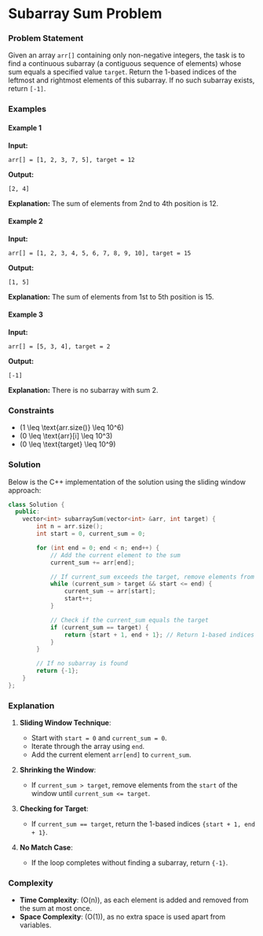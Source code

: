 # Subarray Sum Problem

### Problem Statement
Given an array `arr[]` containing only non-negative integers, the task is to find a continuous subarray (a contiguous sequence of elements) whose sum equals a specified value `target`. Return the 1-based indices of the leftmost and rightmost elements of this subarray. If no such subarray exists, return `[-1]`.

### Examples

#### Example 1
**Input:**
```
arr[] = [1, 2, 3, 7, 5], target = 12
```
**Output:**
```
[2, 4]
```
**Explanation:**
The sum of elements from 2nd to 4th position is 12.

#### Example 2
**Input:**
```
arr[] = [1, 2, 3, 4, 5, 6, 7, 8, 9, 10], target = 15
```
**Output:**
```
[1, 5]
```
**Explanation:**
The sum of elements from 1st to 5th position is 15.

#### Example 3
**Input:**
```
arr[] = [5, 3, 4], target = 2
```
**Output:**
```
[-1]
```
**Explanation:**
There is no subarray with sum 2.

### Constraints
- \(1 \leq \text{arr.size()} \leq 10^6\)
- \(0 \leq \text{arr}[i] \leq 10^3\)
- \(0 \leq \text{target} \leq 10^9\)

### Solution
Below is the C++ implementation of the solution using the sliding window approach:

```cpp
class Solution {
  public:
    vector<int> subarraySum(vector<int> &arr, int target) {
        int n = arr.size();
        int start = 0, current_sum = 0;

        for (int end = 0; end < n; end++) {
            // Add the current element to the sum
            current_sum += arr[end];

            // If current_sum exceeds the target, remove elements from the start
            while (current_sum > target && start <= end) {
                current_sum -= arr[start];
                start++;
            }

            // Check if the current_sum equals the target
            if (current_sum == target) {
                return {start + 1, end + 1}; // Return 1-based indices
            }
        }

        // If no subarray is found
        return {-1};
    }
};
```

### Explanation

1. **Sliding Window Technique**:
   - Start with `start = 0` and `current_sum = 0`.
   - Iterate through the array using `end`.
   - Add the current element `arr[end]` to `current_sum`.

2. **Shrinking the Window**:
   - If `current_sum > target`, remove elements from the `start` of the window until `current_sum <= target`.

3. **Checking for Target**:
   - If `current_sum == target`, return the 1-based indices `{start + 1, end + 1}`.

4. **No Match Case**:
   - If the loop completes without finding a subarray, return `{-1}`.

### Complexity

- **Time Complexity**: \(O(n)\), as each element is added and removed from the sum at most once.
- **Space Complexity**: \(O(1)\), as no extra space is used apart from variables.
